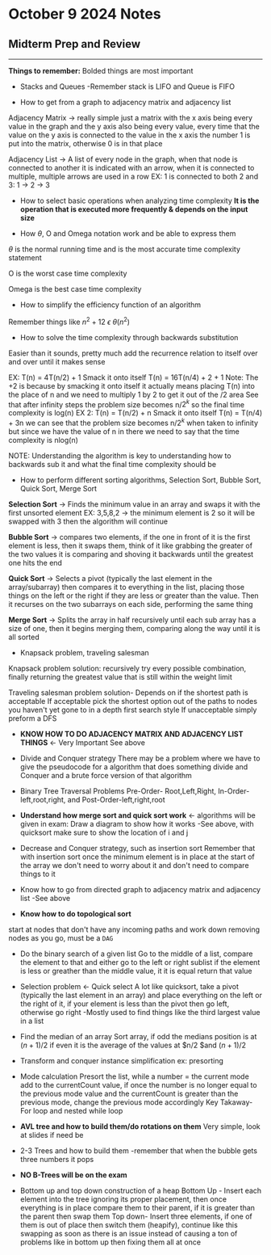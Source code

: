 October 9 2024 Notes
=
Midterm Prep and Review
-
---
__Things to remember:__
Bolded things are most important
* Stacks and Queues 
-Remember stack is LIFO and Queue is FIFO

* How to get from a graph to 
adjacency matrix and adjacency list

Adjacency Matrix $\rightarrow$ really simple just a matrix with the x axis being every value in the graph and the y axis also being every value, every time that the value on the y axis is connected to the value in the x axis the number 1 is put into the matrix, otherwise 0 is in that place

Adjacency List $\rightarrow$ A list of every node in the graph, when that node is connected to another it is indicated with an arrow, when it is connected to multiple, multiple arrows are used in a row 
EX: 1 is connected to both 2 and 3: 1 $\rightarrow$ 2 $\rightarrow$ 3

* How to select basic operations when analyzing time complexity 
__It is the operation that is executed more frequently & depends on the input size__

* How $\theta$, O and Omega notation work and be able to express them 

$\theta$ is the normal running time and is the most accurate time complexity statement

O is the worst case time complexity 

Omega is the best case time complexity

* How to simplify the efficiency function of an algorithm 

Remember things like $n^2+12$ $\epsilon$ $\theta$($n^2$)

* How to solve the time complexity through backwards substitution 

Easier than it sounds, pretty much add the recurrence relation to itself over and over until it makes sense

EX: T(n) = 4T(n/2) + 1
Smack it onto itself
T(n) = 16T(n/4) + 2 + 1
Note: The +2 is because by smacking it onto itself it actually means placing T(n) into the place of n and we need to multiply 1 by 2 to get it out of the /2 area
See that after infinity steps the problem size becomes n/$2^k$ so the final time complexity is log(n)
EX 2: T(n) = T(n/2) + n
Smack it onto itself
T(n) = T(n/4) + 3n
we can see that the problem size becomes n/$2^k$ when taken to infinity but since we have the value of n in there we need to say that the time complexity is nlog(n)

NOTE: Understanding the algorithm is key to understanding how to backwards sub it and what the final time complexity should be
* How to perform different sorting algorithms, Selection Sort, Bubble Sort, Quick Sort, Merge Sort

__Selection Sort__ $\rightarrow$ Finds the minimum value in an array and swaps it with the first unsorted element EX: 3,5,8,2 $\rightarrow$ the minimum element is 2 so it will be swapped with 3 then the algorithm will continue

__Bubble Sort__ $\rightarrow$ compares two elements, if the one in front of it is the first element is less, then it swaps them, think of it like grabbing the greater of the two values it is comparing and shoving it backwards until the greatest one hits the end

__Quick Sort__ $\rightarrow$ Selects a pivot (typically the last element in the array/subarray) then compares it to everything in the list, placing those things on the left or the right if they are less or greater than the value. Then it recurses on the two subarrays on each side, performing the same thing

__Merge Sort__ $\rightarrow$ Splits the array in half recursively until each sub array has a size of one, then it begins merging them, comparing along the way until it is all sorted


* Knapsack problem, traveling salesman

Knapsack problem solution: recursively try every possible combination, finally returning the greatest value that is still within the weight limit

Traveling salesman problem solution- Depends on if the shortest path is acceptable 
If acceptable pick the shortest option out of the paths to nodes you haven't yet gone to in a depth first search style
If unacceptable simply preform a DFS

* __KNOW HOW TO DO ADJACENCY MATRIX AND ADJACENCY LIST THINGS__ $\leftarrow$ Very Important
See above

* Divide and Conquer strategy There may be a problem where we have to give the pseudocode for a algorithm that does something divide and Conquer and a brute force version of that algorithm

* Binary Tree Traversal Problems
Pre-Order- Root,Left,Right, In-Order-left,root,right, and Post-Order-left,right,root

* __Understand how merge sort and quick sort work__ $\leftarrow$ algorithms will be given in exam: Draw a diagram to show how it works
-See above, with quicksort make sure to show the location of i and j

* Decrease and Conquer strategy, such as insertion sort
Remember that with insertion sort once the minimum element is in place at the start of the array we don't need to worry about it and don't need to compare things to it

* Know how to go from directed graph to adjacency matrix and adjacency list
-See above

* __Know how to do topological sort__ 

start at nodes that don't have any incoming paths and work down removing nodes as you go, must be a `DAG`


* Do the binary search of a given list
Go to the middle of a list, compare the element to that and either go to the left or right sublist if the element is less or greather than the middle value, it it is equal return that value

* Selection problem $\leftarrow$ Quick select
A lot like quicksort, take a pivot (typically the last element in an array) and place everything on the left or the right of it, if your element is less than the pivot then go left, otherwise go right
-Mostly used to find things like the third largest value in a list

* Find the median of an array
Sort array, if odd the medians position is at $(n+1)/2$ if even it is the average of the values at $n/2 $and $(n+1)/2$

* Transform and conquer instance simplification ex: presorting

* Mode calculation
Presort the list, while a number = the current mode add to the currentCount value, if once the number is no longer equal to the previous mode value and the currentCount is greater than the previous mode, change the previous mode accordingly
Key Takaway- For loop and nested while loop

* __AVL tree and how to build them/do rotations on them__
Very simple, look at slides if need be

* 2-3 Trees and how to build them -remember that when the bubble gets three numbers it pops

* __NO B-Trees will be on the exam__

* Bottom up and top down construction of a heap
Bottom Up - Insert each element into the tree ignoring its proper placement, then once everything is in place compare them to their parent, if it is greater than the parent then swap them
Top down- Insert three elements, if one of them is out of place then switch them (heapify), continue like this swapping as soon as there is an issue instead of causing a ton of problems like in bottom up then fixing them all at once


